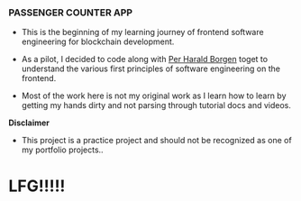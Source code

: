 ### PASSENGER COUNTER APP

* This is the beginning of my learning journey of frontend software engineering for blockchain development.

* As a pilot,  I decided to code along with [Per Harald Borgen](https://scrimba.com/learn/learnjavascript) toget to understand the various first principles of software engineering on the frontend. 

* Most of the work here is not my original work as I learn how to learn by getting my hands dirty and not parsing through tutorial docs and videos.


**Disclaimer** 
- This project is a practice project and should not be recognized as one of my portfolio projects..


# LFG!!!!!